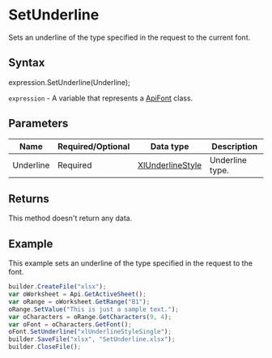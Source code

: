 # SetUnderline

Sets an underline of the type specified in the request to the current font.

## Syntax

expression.SetUnderline(Underline);

`expression` - A variable that represents a [ApiFont](../ApiFont.md) class.

## Parameters

| **Name** | **Required/Optional** | **Data type** | **Description** |
| ------------- | ------------- | ------------- | ------------- |
| Underline | Required | [XlUnderlineStyle](../../../Enumerations/XlUnderlineStyle.md) | Underline type. |

## Returns

This method doesn't return any data.

## Example

This example sets an underline of the type specified in the request to the font.

```javascript
builder.CreateFile("xlsx");
var oWorksheet = Api.GetActiveSheet();
var oRange = oWorksheet.GetRange("B1");
oRange.SetValue("This is just a sample text.");
var oCharacters = oRange.GetCharacters(9, 4);
var oFont = oCharacters.GetFont();
oFont.SetUnderline("xlUnderlineStyleSingle");
builder.SaveFile("xlsx", "SetUnderline.xlsx");
builder.CloseFile();
```